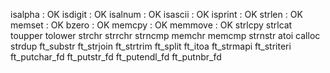 isalpha : OK
isdigit : OK
isalnum : OK
isascii : OK
isprint : OK
strlen  : OK
memset	: OK
bzero	: OK
memcpy	: OK
memmove : OK
strlcpy
strlcat
toupper
tolower
strchr
strrchr
strncmp
memchr
memcmp
strnstr
atoi
calloc
strdup
ft_substr
ft_strjoin
ft_strtrim
ft_split
ft_itoa
ft_strmapi
ft_striteri
ft_putchar_fd
ft_putstr_fd
ft_putendl_fd
ft_putnbr_fd

